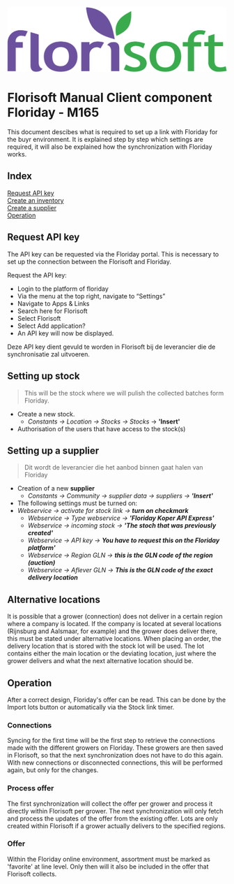 <img src="../../fslogo.png"/>

# Florisoft Manual Client component Floriday - M165

This document descibes what is required to set up a link with Floriday for the buyr environment. It is explained step by step which settings are required, it will also be explained how the synchronization with Floriday works.

## Index

[Request API key](#request-api-key)  
[Create an inventory](#setting-up-stock)  
[Create a supplier](#setting-up-a-supplier)  
[Operation](#operation) 

## Request API key

The API key can be requested via the Floriday portal.
This is necessary to set up the connection between the Florisoft and Floriday.

Request the API key:
- Login to the platform of floriday
- Via the menu at the top right, navigate to “Settings”
- Navigate to Apps & Links
- Search here for Florisoft
- Select Florisoft
- Select Add application?
- An API key will now be displayed.

Deze API key dient gevuld te worden in Florisoft bij de leverancier die de synchronisatie zal uitvoeren.

<a name="stock"/>

## Setting up stock

>This will be the stock where we will pulish the collected batches form Floriday.
- Create a new stock.
    - *Constants -> Location -> Stocks -> Stocks*
    -> **'Insert'**
-   Authorisation of the users that have access to the stock(s)

<a name="supplier"/>

## Setting up a supplier

> Dit wordt de leverancier die het aanbod binnen gaat halen van Floriday

- Creation of a new **supplier**
    - *Constants -> Community -> supplier data -> suppliers -> ***'Insert'****
- The following settings must be turned on:
-	*Webservice -> activate for stock link ->* ***turn on checkmark***
	-	*Webservice -> Type webservice ->* ***'Floriday Koper API Express'***
	-	*Webservice -> incoming stock ->* ***'The stoch that was previously created'***
	-	*Webservice -> API key ->* ***You have to request this on the Floriday platform'***
	-	*Webservice -> Region GLN ->* ***this is the GLN code of the region (auction)***
	-	*Webservice -> Aflever GLN ->* ***This is the GLN code of the exact delivery location***  

## Alternative locations

It is possible that a grower (connection) does not deliver in a certain region where a company is located. If the company is located at several locations (Rijnsburg and Aalsmaar, for example) and the grower does deliver there, this must be stated under alternative locations. When placing an order, the delivery location that is stored with the stock lot will be used. The lot contains either the main location or the deviating location, just where the grower delivers and what the next alternative location should be.

<a name="operation"/>

## Operation

After a correct design, Floriday's offer can be read. This can be done by the Import lots button or automatically via the Stock link timer.

### Connections

Syncing for the first time will be the first step to retrieve the connections made with the different growers on Floriday.
These growers are then saved in Florisoft, so that the next synchronization does not have to do this again.
With new connections or disconnected connections, this will be performed again, but only for the changes.

### Process offer

The first synchronization will collect the offer per grower and process it directly within Florisoft per grower. The next synchronization will only fetch and process the updates of the offer from the existing offer.
Lots are only created within Florisoft if a grower actually delivers to the specified regions.

### Offer

Within the Floriday online environment, assortment must be marked as 'favorite' at line level.
Only then will it also be included in the offer that Florisoft collects.
